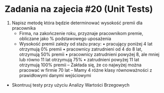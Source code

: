 # Zadania na zajecia #20 (Unit Tests)

1. Napisz metodę która będzie determinować wysokość premii dla pracownika
   * Firma, na zakończenie roku, przyznaje pracownikom premie, obliczane jako % podstawowego uposażenia
   * Wysokość premii zależy od stażu pracy:
      • pracujący poniżej 4 lat otrzymują 0% premii
      • pracownicy zatrudnieni od 4 do 8 lat, otrzymują 50% premii
      • pracownicy zatrudnieni powyżej 8, ale mniej lub równo 11 lat otrzymują 75%
      • zatrudnieni powyżej 11 lat otrzymują 100% premii
      – Zakłada się, że co najwyżej można pracować w firmie 70 lat
      – Mamy 4 różne klasy równoważności z prawidłowymi danymi 
      wejściowymi
 * Skontruuj testy przy użyciu Analizy Wartości Brzegowych


